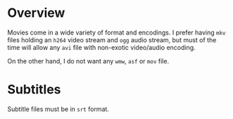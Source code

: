Overview
========

Movies come in a wide variety of format and encodings. I prefer having `mkv`
files holding an `h264` video stream and `ogg` audio stream, but must of the
time will allow any `avi` file with non-exotic video/audio encoding.

On the other hand, I do not want any `wmw`, `asf` or `mov` file.

Subtitles
=========

Subtitle files must be in `srt` format.
